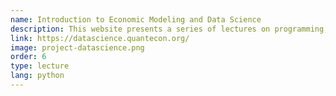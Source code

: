 ```yaml
---
name: Introduction to Economic Modeling and Data Science
description: This website presents a series of lectures on programming, data science, and economics.
link: https://datascience.quantecon.org/
image: project-datascience.png
order: 6
type: lecture
lang: python
---
```

